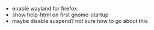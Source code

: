 * enable wayland for firefox
* show help-html on first gnome-startup
* maybe disable suspend? not sure how to go about this
